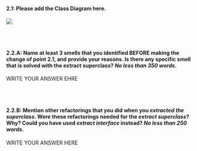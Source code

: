 #### 2.1: Please add the Class Diagram here.

![](imagePathGoesHere)





<br /><br />


#### 2.2.A: Name at least 3 smells that you identified BEFORE making the change of point 2.1, and provide your reasons. Is there any specific smell that is solved with the extract superclass? _No less than 350 words_.
  
WRITE YOUR ANSWER EHRE
  
  
  
  
  
  
  
  
  
  
  
  <br /><br />
  
  
#### 2.2.B: Mention other refactorings that you did when you _extracted the superclass_. Were these refactorings needed for the _extract superclass_? Why? Could you have used _extract interface_ instead? _No less than 250 words_.

WRITE YOUR ANSWER HERE
